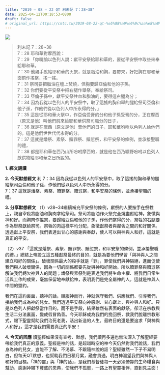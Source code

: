 ```yaml
---
title: "2019 – 08 – 22 QT 利未記 7：28~38"
date: 2025-04-12T00:18:53+0800
draft: false
# original_url: https://cmtc.tw/2019-08-22-qt-%e5%88%a9%e6%9c%aa%e8%a8%98-7%ef%bc%9a2838
---
```


![](/images/qt.jpg)
> 利未記 7：28\~38  
> 7：28 耶和華對摩西說：  
> 7：29 「你曉諭以色列人說：獻平安祭給耶和華的，要從平安祭中取些來奉給耶和華。  
> 7：30 他親手獻給耶和華的火祭，就是脂油和胸，要帶來，好把胸在耶和華面前作搖祭，搖一搖。  
> 7：31 祭司要把脂油在壇上焚燒，但胸要歸亞倫和他的子孫。  
> 7：32 你們要從平安祭中把右腿作舉祭，奉給祭司。  
> 7：33 亞倫子孫中，獻平安祭牲血和脂油的，要得這右腿為分；  
> 7：34 因為我從以色列人的平安祭中，取了這搖的胸和舉的腿給祭司亞倫和他子孫，作他們從以色列人中所永得的分。」  
> 7：35 這是從耶和華火祭中，作亞倫受膏的分和他子孫受膏的分，正在摩西（原文是他）叫他們前來給耶和華供祭司職分的日子，  
> 7：36 就是在摩西（原文是他）膏他們的日子，耶和華吩咐以色列人給他們的。這是他們世世代代永得的分。  
> 7：37 這就是燔祭、素祭、贖罪祭、贖愆祭，和平安祭的條例，並承接聖職的禮，  
> 7：38 都是耶和華在西乃山所吩咐摩西的，就是他在西乃曠野吩咐以色列人獻供物給耶和華之日所說的。

**1. 經文誦讀**

**2.  今天默想經文**
利 7：34 因為我從以色列人的平安祭中，取了這搖的胸和舉的腿給祭司亞倫和他子孫，作他們從以色列人中所永得的分。  
7：37 這就是燔祭、素祭、贖罪祭、贖愆祭，和平安祭的條例，並承接聖職的禮。

**3. 分享默想經文**
（1）v28\~34繼續補充平安祭的條例，獻祭的人要按手在祭牲上，親自宰殺將脂油和胸肉拿給祭司。祭司將脂油作火祭完全燒盡獻給神，象徵與神和好。而胸肉作搖祭，要歸給亞倫和他的子孫，作他們當得的分，祭牲的右腿要作為舉祭獻給祭司。祭牲的肉這樣平均分配，象徵獻祭者與鄰舎之間的和好關係。透過獻上平安祭，我們表達出甘心的感謝與奉獻，使人可以與神與人和好，這就是真正的平安。

（2）v37 「這就是燔祭、素祭、贖罪祭、贖愆祭，和平安祭的條例，並承接聖職的禮。」總結上帝設立這五種獻祭最終的目的，就是為要他們學習「與神與人之間建立和好的關係」。破壞關係最大的殺手就是「罪」，罪使我們與神隔絕，進而促使我們與人破壞關係，因為一切的關係都要先從與神和好開始。所以贖罪祭與贖愆祭解決我們虧欠神與人的問題；燔祭與素祭則是表達我們將生命主權、將我們日常生活與工作的成果，毫無保留地奉獻給神，表明我們是完全屬神的人，這就是神與人中間的盟約。

我們在這約裏面，聽神的話，順服神而行，神就保守我們、供應我們、引導我們，接納我們成為神的兒女。我們透過平安祭向神感謝、甘心獻上，與神與人和好。只是以色列人把獻祭當作目的，而不是手段，結果雖然有表面的獻祭，卻活在宗教與生活二分法裏面，變成假冒偽善。今天耶穌成為我們的挽回祭，救我們脫離宗教形式，賜下聖靈幫助我們治死老我，活出新造的人生，最終目的還是要追求「與神與人和好」，這才是我們需要真正的平安！

**4. 今天的回應**
讀聖經如果沒有查考、默想，我們讀再多遍也無法深入了解聖經要帶給我們真正的意義。聖經是神的話，是超越時空的神今天仍然對我們說話，我們身為神的兒女，豈能不了解、不渴慕、不跟隨神說的話？聖經雖然一下子不易明白，但每天QT默想，也幫助我們日積月累，融會貫通，明白神渴望我們與神與人和好的目標。「神的靈」與「神的話」，是我們基督徒每一天必須倚靠的生命糧食與幫助，感謝神賜下豐盛的恩典，使我們不孤單，一路上有聖靈相伴，直到見主面！
